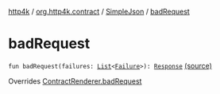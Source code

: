 [http4k](../../index.md) / [org.http4k.contract](../index.md) / [SimpleJson](index.md) / [badRequest](./bad-request.md)

# badRequest

`fun badRequest(failures: `[`List`](https://kotlinlang.org/api/latest/jvm/stdlib/kotlin.collections/-list/index.html)`<`[`Failure`](../../org.http4k.lens/-failure/index.md)`>): `[`Response`](../../org.http4k.core/-response/index.md) [(source)](https://github.com/http4k/http4k/blob/master/http4k-contract/src/main/kotlin/org/http4k/contract/SimpleJson.kt#L14)

Overrides [ContractRenderer.badRequest](../-contract-renderer/bad-request.md)

